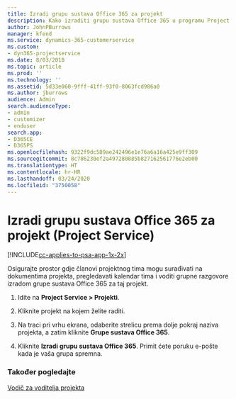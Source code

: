 ```yaml
---
title: Izradi grupu sustava Office 365 za projekt
description: Kako izraditi grupu sustava Office 365 u programu Project Service
author: JohnPBurrows
manager: kfend
ms.service: dynamics-365-customerservice
ms.custom:
- dyn365-projectservice
ms.date: 8/03/2018
ms.topic: article
ms.prod: ''
ms.technology: ''
ms.assetid: 5d33e060-9fff-41ff-93f0-8063fcd986a0
ms.author: jburrows
audience: Admin
search.audienceType:
- admin
- customizer
- enduser
search.app:
- D365CE
- D365PS
ms.openlocfilehash: 9322f9dc589ae242496e1e76a6a16a425e9ff309
ms.sourcegitcommit: 8c786230ef2a497280885b827162561776e2eb00
ms.translationtype: HT
ms.contentlocale: hr-HR
ms.lasthandoff: 03/24/2020
ms.locfileid: "3750058"
---
```

# <a name="create-an-office-365-group-for-a-project-project-service"></a>Izradi grupu sustava Office 365 za projekt (Project Service)

[!INCLUDE[cc-applies-to-psa-app-1x-2x](../includes/cc-applies-to-psa-app-1x-2x.md)]

Osigurajte prostor gdje članovi projektnog tima mogu surađivati na dokumentima projekta, pregledavati kalendar tima i voditi grupne razgovore izradom grupe sustava Office 365 za taj projekt.  
  
1.  Idite na **Project Service > Projekti**.  
  
2.  Kliknite projekt na kojem želite raditi.  
  
3.  Na traci pri vrhu ekrana, odaberite strelicu prema dolje pokraj naziva projekta, a zatim kliknite **Grupe sustava Office 365**.  
  
4.  Kliknite **Izradi grupu sustava Office 365**. Primit ćete poruku e-pošte kada je vaša grupa spremna.  
  
### <a name="see-also"></a>Također pogledajte  
 [Vodič za voditelja projekta](../project-service/project-manager-guide.md)
